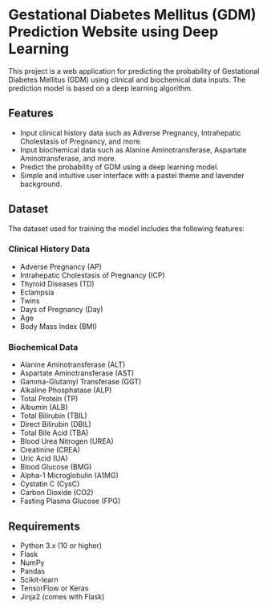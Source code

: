 # Gestational Diabetes Mellitus (GDM) Prediction Website using Deep Learning

This project is a web application for predicting the probability of Gestational Diabetes Mellitus (GDM) using clinical and biochemical data inputs. The prediction model is based on a deep learning algorithm.

## Features

- Input clinical history data such as Adverse Pregnancy, Intrahepatic Cholestasis of Pregnancy, and more.
- Input biochemical data such as Alanine Aminotransferase, Aspartate Aminotransferase, and more.
- Predict the probability of GDM using a deep learning model.
- Simple and intuitive user interface with a pastel theme and lavender background.

## Dataset

The dataset used for training the model includes the following features:

### Clinical History Data
- Adverse Pregnancy (AP)
- Intrahepatic Cholestasis of Pregnancy (ICP)
- Thyroid Diseases (TD)
- Eclampsia
- Twins
- Days of Pregnancy (Day)
- Age
- Body Mass Index (BMI)

### Biochemical Data
- Alanine Aminotransferase (ALT)
- Aspartate Aminotransferase (AST)
- Gamma-Glutamyl Transferase (GGT)
- Alkaline Phosphatase (ALP)
- Total Protein (TP)
- Albumin (ALB)
- Total Bilirubin (TBIL)
- Direct Bilirubin (DBIL)
- Total Bile Acid (TBA)
- Blood Urea Nitrogen (UREA)
- Creatinine (CREA)
- Uric Acid (UA)
- Blood Glucose (BMG)
- Alpha-1 Microglobulin (A1MG)
- Cystatin C (CysC)
- Carbon Dioxide (CO2)
- Fasting Plasma Glucose (FPG)

## Requirements

- Python 3.x (10 or higher)
- Flask
- NumPy
- Pandas
- Scikit-learn
- TensorFlow or Keras
- Jinja2 (comes with Flask)
  

